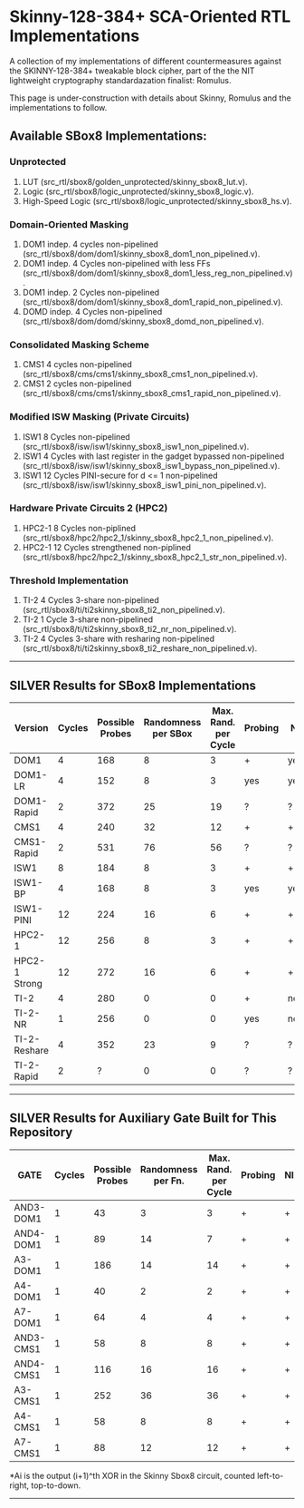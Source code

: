 # Skinny-128-384+ SCA-Oriented RTL Implementations
A collection of my implementations of different countermeasures against the SKINNY-128-384+ tweakable block cipher, part of the the NIT lightweight cryptography standardazation finalist: Romulus.

This  page is under-construction with details about Skinny, Romulus and the implementations to follow.

## Available SBox8 Implementations:

### Unprotected

1. LUT (src_rtl/sbox8/golden_unprotected/skinny_sbox8_lut.v).
2. Logic (src_rtl/sbox8/logic_unprotected/skinny_sbox8_logic.v).
3. High-Speed Logic (src_rtl/sbox8/logic_unprotected/skinny_sbox8_hs.v).

### Domain-Oriented Masking

1. DOM1 indep. 4 cycles non-pipelined (src_rtl/sbox8/dom/dom1/skinny_sbox8_dom1_non_pipelined.v).
2. DOM1 indep. 4 Cycles non-pipelined with less FFs (src_rtl/sbox8/dom/dom1/skinny_sbox8_dom1_less_reg_non_pipelined.v).
3. DOM1 indep. 2 Cycles non-pipelined (src_rtl/sbox8/dom/dom1/skinny_sbox8_dom1_rapid_non_pipelined.v).
4. DOMD indep. 4 Cycles non-pipelined (src_rtl/sbox8/dom/domd/skinny_sbox8_domd_non_pipelined.v).

### Consolidated Masking Scheme

1. CMS1 4 cycles non-pipelined (src_rtl/sbox8/cms/cms1/skinny_sbox8_cms1_non_pipelined.v).
2. CMS1 2 cycles non-pipelined (src_rtl/sbox8/cms/cms1/skinny_sbox8_cms1_rapid_non_pipelined.v).

### Modified ISW Masking (Private Circuits)

1. ISW1 8 Cycles non-pipelined (src_rtl/sbox8/isw/isw1/skinny_sbox8_isw1_non_pipelined.v).
2. ISW1 4 Cycles with last register in the gadget bypassed non-pipelined (src_rtl/sbox8/isw/isw1/skinny_sbox8_isw1_bypass_non_pipelined.v).
3. ISW1 12 Cycles PINI-secure for d <= 1 non-pipelined (src_rtl/sbox8/isw/isw1/skinny_sbox8_isw1_pini_non_pipelined.v).

### Hardware Private Circuits 2 (HPC2)

1. HPC2-1 8 Cycles non-piplined (src_rtl/sbox8/hpc2/hpc2_1/skinny_sbox8_hpc2_1_non_pipelined.v).
2. HPC2-1 12 Cycles strengthened non-piplined (src_rtl/sbox8/hpc2/hpc2_1/skinny_sbox8_hpc2_1_str_non_pipelined.v).

### Threshold Implementation

1. TI-2 4 Cycles 3-share non-pipelined (src_rtl/sbox8/ti/ti2skinny_sbox8_ti2_non_pipelined.v).
2. TI-2 1 Cycle  3-share non-pipelined (src_rtl/sbox8/ti/ti2skinny_sbox8_ti2_nr_non_pipelined.v).
3. TI-2 4 Cycles 3-share with resharing non-pipelined (src_rtl/sbox8/ti/ti2skinny_sbox8_ti2_reshare_non_pipelined.v).

---------------------------------
## SILVER Results for SBox8 Implementations

|Version       |Cycles|Possible Probes|Randomness per SBox|Max. Rand. per Cycle|Probing|NI |SNI|PINI|Uniformity|
|--------------|------|---------------|-------------------|--------------------|-------|---|---|----|----------|
|DOM1          |4     |168            |8                  |3                   |+      |yes|yes|no  |yes       |
|DOM1-LR       |4     |152            |8                  |3                   |yes    |yes|yes|no  |yes       |
|DOM1-Rapid    |2     |372            |25                 |19                  |?      |?  |?  |?   |?         |
|CMS1          |4     |240            |32                 |12                  |+      |+  |yes|no  |yes       |
|CMS1-Rapid    |2     |531            |76                 |56                  |?      |?  |?  |?   |?         |
|ISW1          |8     |184            |8                  |3                   |+      |+  |+  |no  |yes       |
|ISW1-BP       |4     |168            |8                  |3                   |yes    |yes|yes|no  |yes       |
|ISW1-PINI     |12    |224            |16                 |6                   |+      |+  |+  |+   |yes       |
|HPC2-1        |12    |256            |8                  |3                   |+      |+  |+  |yes |yes       |
|HPC2-1 Strong |12    |272            |16                 |6                   |+      |+  |yes|+   |yes       |
|TI-2          |4     |280            |0                  |0                   |+      |no |no |no  |yes       |
|TI-2-NR       |1     |256            |0                  |0                   |yes    |no |no |no  |yes       |
|TI-2-Reshare  |4     |352            |23                 |9                   |?      |?  |?  |?   |?         |
|TI-2-Rapid    |2     |?              |0                  |0                   |?      |?  |?  |?   |?         |

---------------------------------
## SILVER Results for Auxiliary Gate Built for This Repository

|GATE          |Cycles|Possible Probes|Randomness per Fn. |Max. Rand. per Cycle|Probing|NI |SNI|PINI|Uniformity|
|--------------|------|---------------|-------------------|--------------------|-------|---|---|----|----------|
|AND3-DOM1     |1     |43             |3                  |3                   |+      |+  |yes|no  |yes       |
|AND4-DOM1     |1     |89             |14                 |7                   |+      |+  |yes|no  |yes       |
|A3-DOM1       |1     |186            |14                 |14                  |+      |+  |yes|no  |yes       |
|A4-DOM1       |1     |40             |2                  |2                   |+      |+  |yes|no  |yes       |
|A7-DOM1       |1     |64             |4                  |4                   |+      |+  |yes|no  |yes       |
|AND3-CMS1     |1     |58             |8                  |8                   |+      |+  |+  |no  |yes       |
|AND4-CMS1     |1     |116            |16                 |16                  |+      |+  |+  |no  |yes       |
|A3-CMS1       |1     |252            |36                 |36                  |+      |+  |yes|no  |yes       |
|A4-CMS1       |1     |58             |8                  |8                   |+      |+  |yes|no  |yes       |
|A7-CMS1       |1     |88             |12                 |12                  |+      |+  |yes|no  |yes       |

*Ai is the output (i+1)^th XOR in the Skinny Sbox8 circuit, counted left-to-right, top-to-down.

---------------------------------


